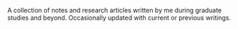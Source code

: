 A collection of notes and research articles written by me during graduate studies and beyond. Occasionally updated with current or previous writings.
